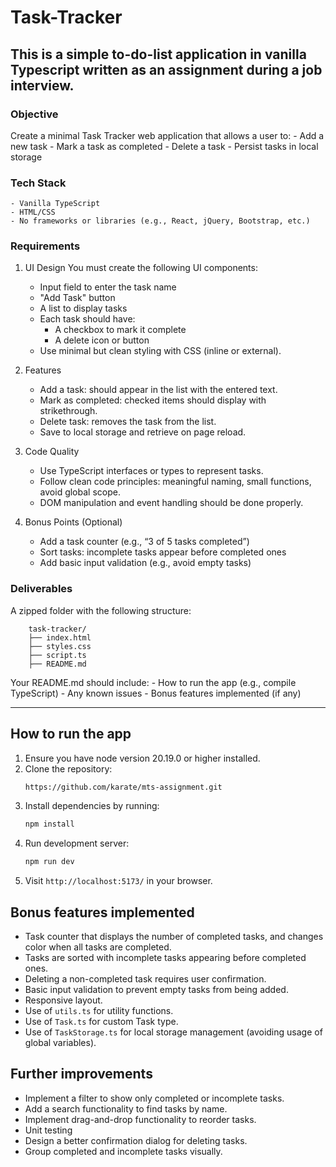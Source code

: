 # Task-Tracker

## This is a simple to-do-list application in vanilla Typescript written as an assignment during a job interview.

### Objective
Create a minimal Task Tracker web application that allows a user to:
    - Add a new task
    - Mark a task as completed
    - Delete a task
    - Persist tasks in local storage

###  Tech Stack
    - Vanilla TypeScript
    - HTML/CSS
    - No frameworks or libraries (e.g., React, jQuery, Bootstrap, etc.)

### Requirements
1. UI Design
You must create the following UI components:
    - Input field to enter the task name
    - "Add Task" button
    - A list to display tasks
    - Each task should have:
        - A checkbox to mark it complete
        - A delete icon or button
    - Use minimal but clean styling with CSS (inline or external).

2. Features
    - Add a task: should appear in the list with the entered text.
    - Mark as completed: checked items should display with strikethrough.
    - Delete task: removes the task from the list.
    - Save to local storage and retrieve on page reload.

3. Code Quality
    - Use TypeScript interfaces or types to represent tasks.
    - Follow clean code principles: meaningful naming, small functions, avoid global scope.
    - DOM manipulation and event handling should be done properly.

4. Bonus Points (Optional)
    - Add a task counter (e.g., “3 of 5 tasks completed”)
    - Sort tasks: incomplete tasks appear before completed ones
    - Add basic input validation (e.g., avoid empty tasks)

### Deliverables
A zipped folder with the following structure:
```
    task-tracker/
    ├── index.html
    ├── styles.css
    ├── script.ts
    ├── README.md
```

Your README.md should include:
    - How to run the app (e.g., compile TypeScript)
    - Any known issues
    - Bonus features implemented (if any)

---

## How to run the app
1. Ensure you have node version 20.19.0 or higher installed.
2. Clone the repository:
   ```bash
   https://github.com/karate/mts-assignment.git
    ```
3. Install dependencies by running:
   ```bash
   npm install
   ```
4. Run development server:
    ```bash
    npm run dev
    ```
5. Visit `http://localhost:5173/` in your browser.

## Bonus features implemented
- Task counter that displays the number of completed tasks, and changes color when all tasks are completed.
- Tasks are sorted with incomplete tasks appearing before completed ones.
- Deleting a non-completed task requires user confirmation.
- Basic input validation to prevent empty tasks from being added.
- Responsive layout.
- Use of `utils.ts` for utility functions.
- Use of `Task.ts` for custom Task type.
- Use of `TaskStorage.ts` for local storage management (avoiding usage of global variables).

## Further improvements
- Implement a filter to show only completed or incomplete tasks.
- Add a search functionality to find tasks by name.
- Implement drag-and-drop functionality to reorder tasks.
- Unit testing
- Design a better confirmation dialog for deleting tasks.
- Group completed and incomplete tasks visually.
